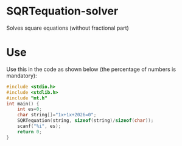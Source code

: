 # SQRTequation-solver
Solves square equations (without fractional part)
# Use
Use this in the code as shown below (the percentage of numbers is mandatory):
```C
#include <stdio.h>
#include <stdlib.h>
#include "mt.h"
int main() {
    int es=0;
    char string[]="1x+1x+2026=0";
    SQRTequation(string, sizeof(string)/sizeof(char));
    scanf("%i", es);
    return 0;
}
```
